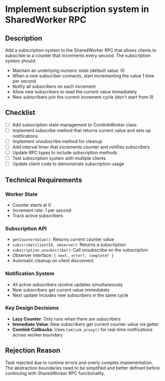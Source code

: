 # Implement subscription system in SharedWorker RPC

## Description

Add a subscription system to the SharedWorker RPC that allows clients to subscribe to a counter that increments every second. The subscription system should:

- Maintain an underlying numeric state (default value: 0)
- When a new subscriber connects, start incrementing the value 1 time per second
- Notify all subscribers on each increment
- Allow new subscribers to read the current value immediately
- New subscribers join the current increment cycle (don't start from 0)

## Checklist

- [ ] Add subscription state management to ComlinkWorker class
- [ ] Implement subscribe method that returns current value and sets up notifications
- [ ] Implement unsubscribe method for cleanup
- [ ] Add interval timer that increments counter and notifies subscribers
- [ ] Update RPC types to include subscription methods
- [ ] Test subscription system with multiple clients
- [ ] Update client code to demonstrate subscription usage

## Technical Requirements

### Worker State

- Counter starts at 0
- Increment rate: 1 per second
- Track active subscribers

### Subscription API

- `getCounterValue()`: Returns current counter value
- `subscribe(clientId, observer)`: Returns a subscription
- `subscription.unsubscribe()`: Call unsubscribe on the subscription
- Observer interface: `{ next, error?, complete? }`
- Automatic cleanup on client disconnect

### Notification System

- All active subscribers receive updates simultaneously
- New subscribers get current value immediately
- Next update includes new subscribers in the same cycle

### Key Design Decisions

- **Lazy Counter**: Only runs when there are subscribers
- **Immediate Value**: New subscribers get current counter value via getter
- **Comlink Callbacks**: Uses `Comlink.proxy()` for real-time notifications across worker boundary

## Rejection Reason

Task rejected due to runtime errors and overly complex implementation. The abstraction boundaries need to be simplified and better defined before continuing with SharedWorker RPC functionality.
